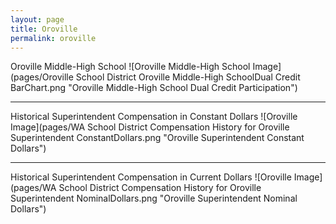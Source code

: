```yaml
---
layout: page
title: Oroville
permalink: oroville
---
```



Oroville Middle-High School
![Oroville Middle-High School Image](pages/Oroville School District Oroville Middle-High SchoolDual Credit BarChart.png "Oroville Middle-High School Dual Credit Participation")

___

Historical Superintendent Compensation in Constant Dollars
![Oroville Image](pages/WA School District Compensation History for Oroville Superintendent ConstantDollars.png "Oroville Superintendent Constant Dollars")

___

Historical Superintendent Compensation in Current Dollars
![Oroville Image](pages/WA School District Compensation History for Oroville Superintendent NominalDollars.png "Oroville Superintendent Nominal Dollars")